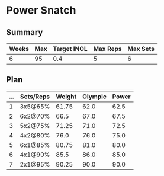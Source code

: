 # Power Snatch

## Summary

Weeks | Max | Target INOL | Max Reps | Max Sets
--- | --- | --- | --- | ---
6 | 95 | 0.4 | 5 | 6

## Plan

 ... | Sets/Reps | Weight | Olympic | Power
--- | --- | --- | --- | ---
1 | 3x5@65% | 61.75 | 62.0 | 62.5
2 | 6x2@70% | 66.5 | 67.0 | 67.5
3 | 5x2@75% | 71.25 | 71.0 | 72.5
4 | 4x2@80% | 76.0 | 76.0 | 75.0
5 | 6x1@85% | 80.75 | 81.0 | 80.0
6 | 4x1@90% | 85.5 | 86.0 | 85.0
7 | 2x1@95% | 90.25 | 90.0 | 90.0
